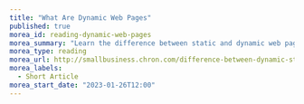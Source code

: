 ```yaml
---
title: "What Are Dynamic Web Pages"
published: true
morea_id: reading-dynamic-web-pages
morea_summary: "Learn the difference between static and dynamic web pages."
morea_type: reading
morea_url: http://smallbusiness.chron.com/difference-between-dynamic-static-pages-69951.html
morea_labels:
  - Short Article
morea_start_date: "2023-01-26T12:00"
---
```



